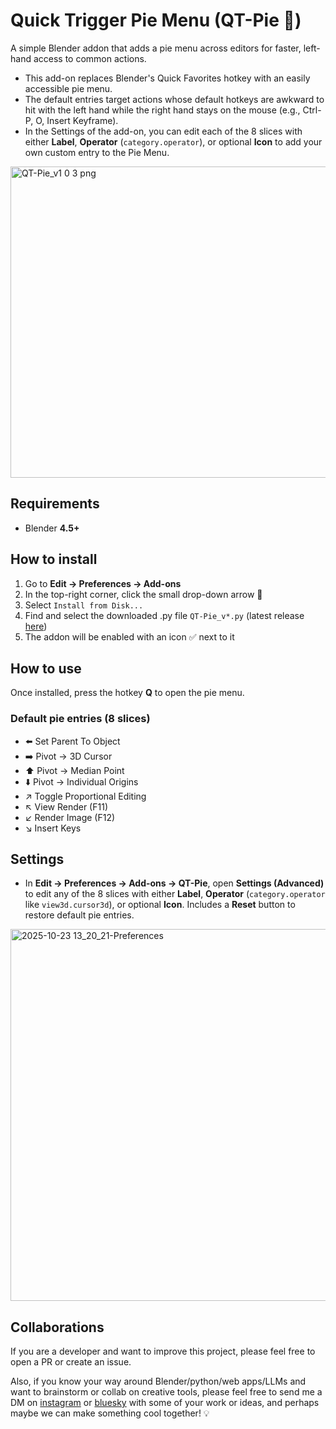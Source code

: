 # Quick Trigger Pie Menu (QT-Pie 🥧)
A simple Blender addon that adds a pie menu across editors for faster, left-hand access to common actions.
* This add-on replaces Blender's Quick Favorites hotkey with an easily accessible pie menu.
* The default entries target actions whose default hotkeys are awkward to hit with the left hand while the right hand stays on the mouse (e.g., Ctrl-P, O, Insert Keyframe).
* In the Settings of the add-on, you can edit each of the 8 slices with either **Label**, **Operator** (`category.operator`), or optional **Icon** to add your own custom entry to the Pie Menu.

<img width="813" height="498" alt="QT-Pie_v1 0 3 png" src="https://github.com/user-attachments/assets/f73a74b8-7bbd-44ee-bb12-4584209af04d" />


## Requirements

* Blender **4.5+**

## How to install

1. Go to **Edit → Preferences → Add-ons**
2. In the top-right corner, click the small drop-down arrow 🔽
3. Select `Install from Disk...`
4. Find and select the downloaded .py file `QT-Pie_v*.py` (latest release [here](https://github.com/polyfjord/QT-Pie/releases/))
5. The addon will be enabled with an icon ✅ next to it

## How to use

Once installed, press the hotkey **Q** to open the pie menu.

### Default pie entries (8 slices)

* ⬅️ Set Parent To Object
* ➡️ Pivot → 3D Cursor
* ⬆️ Pivot → Median Point
* ⬇️ Pivot → Individual Origins
* ↗️ Toggle Proportional Editing
* ↖️ View Render (F11)
* ↙️ Render Image (F12)
* ↘️ Insert Keys

## Settings

* In **Edit → Preferences → Add-ons → QT-Pie**, open **Settings (Advanced)** to edit any of the 8 slices with either **Label**, **Operator** (`category.operator` like `view3d.cursor3d`), or optional **Icon**. Includes a **Reset** button to restore default pie entries. 

<img width="909" height="595" alt="2025-10-23 13_20_21-Preferences" src="https://github.com/user-attachments/assets/6ef0f2e9-dba1-47ff-b603-bd2002334522" />

## Collaborations
If you are a developer and want to improve this project, please feel free to open a PR or create an issue.

Also, if you know your way around Blender/python/web apps/LLMs and want to brainstorm or collab on creative tools, please feel free to send me a DM on  [instagram](https://www.instagram.com/polyfjord/) or [bluesky](https://bsky.app/profile/polyfjord.com) with some of your work or ideas, and perhaps maybe we can make something cool together! 💡
